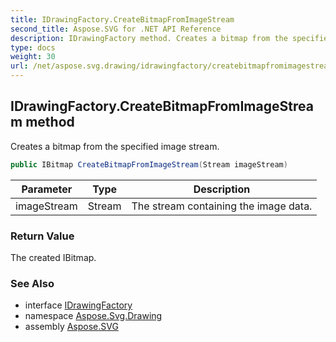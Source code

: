 ```yaml
---
title: IDrawingFactory.CreateBitmapFromImageStream
second_title: Aspose.SVG for .NET API Reference
description: IDrawingFactory method. Creates a bitmap from the specified image stream
type: docs
weight: 30
url: /net/aspose.svg.drawing/idrawingfactory/createbitmapfromimagestream/
---
```

## IDrawingFactory.CreateBitmapFromImageStream method

Creates a bitmap from the specified image stream.

```csharp
public IBitmap CreateBitmapFromImageStream(Stream imageStream)
```

| Parameter | Type | Description |
| --- | --- | --- |
| imageStream | Stream | The stream containing the image data. |

### Return Value

The created IBitmap.

### See Also

* interface [IDrawingFactory](../)
* namespace [Aspose.Svg.Drawing](../../../aspose.svg.drawing/)
* assembly [Aspose.SVG](../../../)
